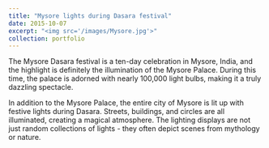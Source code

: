 ```yaml
---
title: "Mysore lights during Dasara festival"
date: 2015-10-07
excerpt: "<img src='/images/Mysore.jpg'>"
collection: portfolio
---
```


The Mysore Dasara festival is a ten-day celebration in Mysore, India, and the highlight is definitely the illumination of the Mysore Palace.  During this time, the palace is adorned with nearly 100,000 light bulbs, making it a truly dazzling spectacle. 

In addition to the Mysore Palace, the entire city of Mysore is lit up with festive lights during Dasara.  Streets, buildings, and circles are all illuminated, creating a magical atmosphere.  The lighting displays are not just random collections of lights - they often depict scenes from mythology or nature.
